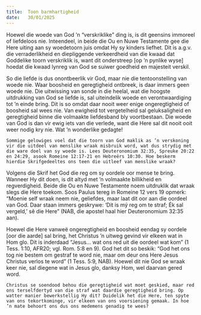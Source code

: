 ```yaml
---
title:  Toon barmhartigheid
date:   30/01/2025
---
```


Hoewel die woede van God ’n “verskriklike” ding is, is dit geensins immoreel of liefdeloos nie. Inteendeel, in beide die Ou en Nuwe Testamente gee die Here uiting aan sy woedetoorn juis omdat Hy sy kinders liefhet. Dit is a.g.v. die verraderlikheid en diepliggende verkeerdheid van die kwaad dat Goddelike toorn verskriklik is, want dit onderstreep [op ’n pynlike wyse] hoedat die kwaad lynreg van God se suiwer goedheid en majesteit verskil.

So die liefde is dus onontbeerlik vir God, maar nie die tentoonstelling van woede nie. Waar boosheid en geregtigheid ontbreek, is daar immers geen woede nie. Die uitwissing van sonde in die heelal, wat die hoogste uitdrukking van God se liefde is, sal uiteindelik woede en verontwaardiging tot ’n einde bring. Dit is so omdat daar nooit weer enige ongeregtigheid of boosheid sal wees nie. Van ewigheid tot vergetelheid sal geluksaligheid en geregtigheid binne die volmaakte liefdesband bly voortbestaan. Die woede van God is dan vir ewig iets van die verlede, want die Here sal dit nooit ooit weer nodig kry nie. Wat ’n wonderlike gedagte!

`Sommige gelowiges voel dat die toorn van God maklik as ’n verskoning vir die uitdeel van menslike wraak misbruik word, wat dus strydig met die ware doel van sy woede is. Lees Deuteronomium 32:35, Spreuke 20:22 en 24:29, asook Romeine 12:17-21 en Hebreërs 10:30. Hoe beskerm hierdie Skrifgedeeltes ons teen die uitleef van menslike wraak?`

Volgens die Skrif het God die reg om sy oordele oor mense te bring. Wanneer Hy dit doen, is dit altyd met ’n volmaakte billikheid en regverdigheid. Beide die Ou en Nuwe Testamente noem uitdruklik dat wraak slegs die Here toekom. Soos Paulus tereg in Romeine 12 vers 19 opmerk: “Moenie self wraak neem nie, geliefdes, maar laat dit oor aan die oordeel van God. Daar staan immers geskrywe: ‘Dit is mý reg om te straf; Ék sal vergeld,’ sê die Here” (NAB, die apostel haal hier Deuteronomium 32:35 aan).

Hoewel die Here vanweë ongeregtigheid en boosheid eendag sy oordele [oor die aarde] sal bring, het Christus ’n uitweg gevind vir elkeen wat in Hom glo. Dit is inderdaad “Jesus… wat ons red uit die oordeel wat kom” (1 Tess. 1:10, AFR20; vgl. Rom. 5:8 en 9). God het dit so beskik: “God het ons tog nie bestem om gestraf te word nie, maar om deur ons Here Jesus Christus verlos te word” (1 Tess. 5:9, NAB). Hoewel dit nie God se wraak keer nie, sal diegene wat in Jesus glo, danksy Hom, wel daarvan gered word.

`Christus se soendood behou die geregtigheid wat moet geskied, maar red ons terselfdertyd van die straf wat daardie geregtigheid bring. Op watter manier bewerkstellig Hy dit? Duidelik het die Here, ten spyte van ons tekortkominge, vir elkeen van ons voorsiening gemaak. In hoe ’n mate behoort ons dus ons medemens genadig te wees?`